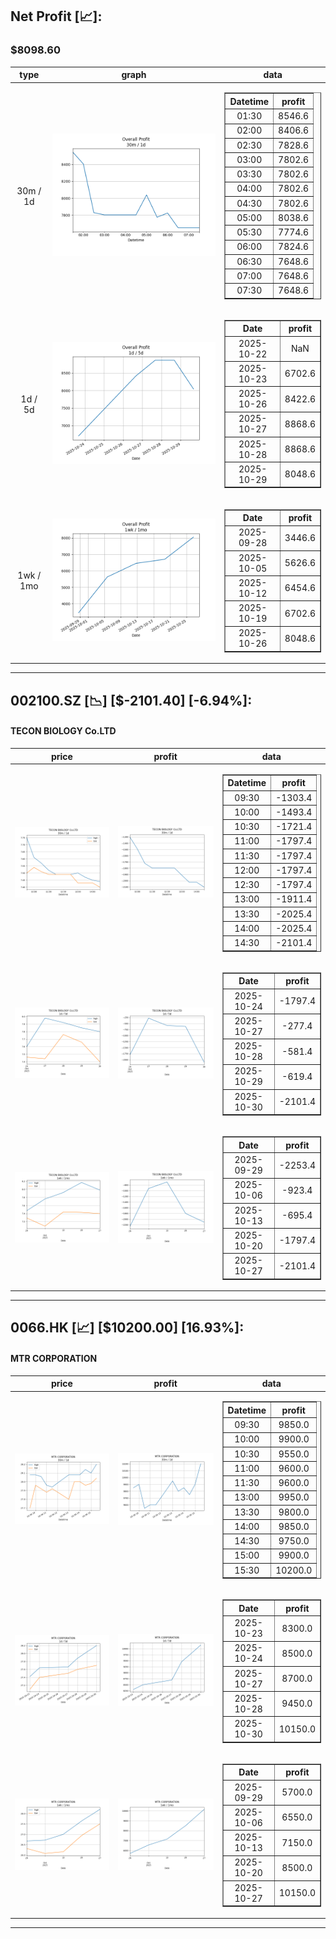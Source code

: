 ## Net Profit [📈]:
### $8098.60
|type|graph|data|
|:---:|:---:|:---:|
|30m / 1d|![net_profit](image/overall_30m-1d.png)|<table border="1" class="dataframe"> <thead> <tr style="text-align: center;"> <th>Datetime</th> <th>profit</th> </tr> </thead> <tbody> <tr> <td>01:30</td> <td>8546.6</td> </tr> <tr> <td>02:00</td> <td>8406.6</td> </tr> <tr> <td>02:30</td> <td>7828.6</td> </tr> <tr> <td>03:00</td> <td>7802.6</td> </tr> <tr> <td>03:30</td> <td>7802.6</td> </tr> <tr> <td>04:00</td> <td>7802.6</td> </tr> <tr> <td>04:30</td> <td>7802.6</td> </tr> <tr> <td>05:00</td> <td>8038.6</td> </tr> <tr> <td>05:30</td> <td>7774.6</td> </tr> <tr> <td>06:00</td> <td>7824.6</td> </tr> <tr> <td>06:30</td> <td>7648.6</td> </tr> <tr> <td>07:00</td> <td>7648.6</td> </tr> <tr> <td>07:30</td> <td>7648.6</td> </tr> </tbody></table>|
|1d / 5d|![net_profit](image/overall_1d-5d.png)|<table border="1" class="dataframe"> <thead> <tr style="text-align: center;"> <th>Date</th> <th>profit</th> </tr> </thead> <tbody> <tr> <td>2025-10-22</td> <td>NaN</td> </tr> <tr> <td>2025-10-23</td> <td>6702.6</td> </tr> <tr> <td>2025-10-26</td> <td>8422.6</td> </tr> <tr> <td>2025-10-27</td> <td>8868.6</td> </tr> <tr> <td>2025-10-28</td> <td>8868.6</td> </tr> <tr> <td>2025-10-29</td> <td>8048.6</td> </tr> </tbody></table>|
|1wk / 1mo|![net_profit](image/overall_1wk-1mo.png)|<table border="1" class="dataframe"> <thead> <tr style="text-align: center;"> <th>Date</th> <th>profit</th> </tr> </thead> <tbody> <tr> <td>2025-09-28</td> <td>3446.6</td> </tr> <tr> <td>2025-10-05</td> <td>5626.6</td> </tr> <tr> <td>2025-10-12</td> <td>6454.6</td> </tr> <tr> <td>2025-10-19</td> <td>6702.6</td> </tr> <tr> <td>2025-10-26</td> <td>8048.6</td> </tr> </tbody></table>|
---
## 002100.SZ [📉] [$-2101.40] [-6.94%]:
#### TECON BIOLOGY Co.LTD
|price|profit|data|
|:---:|:---:|:---:|
|![price](image/002100.SZ_30m-1d_price.png)|![profit](image/002100.SZ_30m-1d_profit.png)|<table border="1" class="dataframe"> <thead> <tr style="text-align: center;"> <th>Datetime</th> <th>profit</th> </tr> </thead> <tbody> <tr> <td>09:30</td> <td>-1303.4</td> </tr> <tr> <td>10:00</td> <td>-1493.4</td> </tr> <tr> <td>10:30</td> <td>-1721.4</td> </tr> <tr> <td>11:00</td> <td>-1797.4</td> </tr> <tr> <td>11:30</td> <td>-1797.4</td> </tr> <tr> <td>12:00</td> <td>-1797.4</td> </tr> <tr> <td>12:30</td> <td>-1797.4</td> </tr> <tr> <td>13:00</td> <td>-1911.4</td> </tr> <tr> <td>13:30</td> <td>-2025.4</td> </tr> <tr> <td>14:00</td> <td>-2025.4</td> </tr> <tr> <td>14:30</td> <td>-2101.4</td> </tr> </tbody></table>|
|![price](image/002100.SZ_1d-5d_price.png)|![profit](image/002100.SZ_1d-5d_profit.png)|<table border="1" class="dataframe"> <thead> <tr style="text-align: center;"> <th>Date</th> <th>profit</th> </tr> </thead> <tbody> <tr> <td>2025-10-24</td> <td>-1797.4</td> </tr> <tr> <td>2025-10-27</td> <td>-277.4</td> </tr> <tr> <td>2025-10-28</td> <td>-581.4</td> </tr> <tr> <td>2025-10-29</td> <td>-619.4</td> </tr> <tr> <td>2025-10-30</td> <td>-2101.4</td> </tr> </tbody></table>|
|![price](image/002100.SZ_1wk-1mo_price.png)|![profit](image/002100.SZ_1wk-1mo_profit.png)|<table border="1" class="dataframe"> <thead> <tr style="text-align: center;"> <th>Date</th> <th>profit</th> </tr> </thead> <tbody> <tr> <td>2025-09-29</td> <td>-2253.4</td> </tr> <tr> <td>2025-10-06</td> <td>-923.4</td> </tr> <tr> <td>2025-10-13</td> <td>-695.4</td> </tr> <tr> <td>2025-10-20</td> <td>-1797.4</td> </tr> <tr> <td>2025-10-27</td> <td>-2101.4</td> </tr> </tbody></table>|
---
## 0066.HK [📈] [$10200.00] [16.93%]:
#### MTR CORPORATION
|price|profit|data|
|:---:|:---:|:---:|
|![price](image/0066.HK_30m-1d_price.png)|![profit](image/0066.HK_30m-1d_profit.png)|<table border="1" class="dataframe"> <thead> <tr style="text-align: center;"> <th>Datetime</th> <th>profit</th> </tr> </thead> <tbody> <tr> <td>09:30</td> <td>9850.0</td> </tr> <tr> <td>10:00</td> <td>9900.0</td> </tr> <tr> <td>10:30</td> <td>9550.0</td> </tr> <tr> <td>11:00</td> <td>9600.0</td> </tr> <tr> <td>11:30</td> <td>9600.0</td> </tr> <tr> <td>13:00</td> <td>9950.0</td> </tr> <tr> <td>13:30</td> <td>9800.0</td> </tr> <tr> <td>14:00</td> <td>9850.0</td> </tr> <tr> <td>14:30</td> <td>9750.0</td> </tr> <tr> <td>15:00</td> <td>9900.0</td> </tr> <tr> <td>15:30</td> <td>10200.0</td> </tr> </tbody></table>|
|![price](image/0066.HK_1d-5d_price.png)|![profit](image/0066.HK_1d-5d_profit.png)|<table border="1" class="dataframe"> <thead> <tr style="text-align: center;"> <th>Date</th> <th>profit</th> </tr> </thead> <tbody> <tr> <td>2025-10-23</td> <td>8300.0</td> </tr> <tr> <td>2025-10-24</td> <td>8500.0</td> </tr> <tr> <td>2025-10-27</td> <td>8700.0</td> </tr> <tr> <td>2025-10-28</td> <td>9450.0</td> </tr> <tr> <td>2025-10-30</td> <td>10150.0</td> </tr> </tbody></table>|
|![price](image/0066.HK_1wk-1mo_price.png)|![profit](image/0066.HK_1wk-1mo_profit.png)|<table border="1" class="dataframe"> <thead> <tr style="text-align: center;"> <th>Date</th> <th>profit</th> </tr> </thead> <tbody> <tr> <td>2025-09-29</td> <td>5700.0</td> </tr> <tr> <td>2025-10-06</td> <td>6550.0</td> </tr> <tr> <td>2025-10-13</td> <td>7150.0</td> </tr> <tr> <td>2025-10-20</td> <td>8500.0</td> </tr> <tr> <td>2025-10-27</td> <td>10150.0</td> </tr> </tbody></table>|
---
